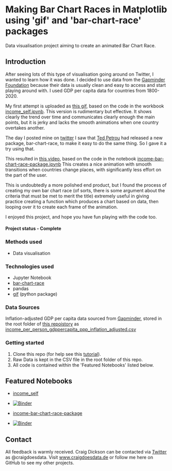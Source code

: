 # Making Bar Chart Races in Matplotlib using 'gif' and 'bar-chart-race' packages
Data visualisation project aiming to create an animated Bar Chart Race.

## Introduction
After seeing lots of this type of visualisation going around on Twitter, I wanted to learn how it was done. I decided to use data from the [Gapminder Foundation](https://www.gapminder.org/) because their data is usually clean and easy to access and start playing around with. I used GDP per capita data for countries from 1800-2020.

My first attempt is uploaded as [this gif](https://github.com/thecraigd/Bar_Chart_Race/blob/master/race%20top%2010%20100ms%20ggplot-style.gif), based on the code in the workbook [income_self.ipynb](https://github.com/thecraigd/Bar_Chart_Race/blob/master/Income_self.ipynb). This version is rudimentary but effective. It shows clearly the trend over time and communicates clearly enough the main points, but it is jerky and lacks the smooth animations when one country overtakes another.

The day I posted mine on [twitter](https://twitter.com/craigdoesdata/status/1255228501248151556) I saw that [Ted Petrou](https://twitter.com/TedPetrou) had released a new package, bar-chart-race, to make it easy to do the same thing. So I gave it a try using that. 

This resulted in [this video](https://github.com/thecraigd/Bar_Chart_Race/blob/master/income.mp4), based on the code in the notebook [income-bar-chart-race-package.ipynb](https://github.com/thecraigd/Bar_Chart_Race/blob/master/income-bar-chart-race-package.ipynb) This creates a nice animation with smooth transitions when countries change places, with significantly less effort on the part of the user.

This is undoubtedly a more polished end product, but I found the process of creating my own bar chart race (of sorts, there is some argument about the criteria that must be met to merit the title) extremely useful in giving practice creating a function which produces a chart based on data, then looping over it to create each frame of the animation. 

I enjoyed this project, and hope you have fun playing with the code too.

#### Project status - Complete


### Methods used
* Data visualisation

### Technologies used
* Jupyter Notebook
* [bar-chart-race](https://pypi.org/project/bar-chart-race/)
* pandas
* [gif](https://pypi.org/project/gif/) (python package)


### Data Sources

Inflation-adjusted GDP per capita data sourced from [Gapminder](www.gapminder.org), stored in the root folder of [this repoistory](https://github.com/thecraigd/Bar_Chart_Race) as [income_per_person_gdppercapita_ppp_inflation_adjusted.csv](https://github.com/thecraigd/Bar_Chart_Race/blob/master/income_per_person_gdppercapita_ppp_inflation_adjusted.csv)


### Getting started

1. Clone this repo (for help see this [tutorial](https://help.github.com/articles/cloning-a-repository/)).
2. Raw Data is kept in the CSV file in the root folder of this repo.
3. All code is contained within the 'Featured Notebooks' listed below.


## Featured Notebooks
* [income_self](https://github.com/thecraigd/Bar_Chart_Race/blob/master/Income_self.ipynb)
* [![Binder](https://mybinder.org/badge_logo.svg)](https://mybinder.org/v2/gh/thecraigd/Bar_Chart_Race/master?filepath=https%3A%2F%2Fgithub.com%2Fthecraigd%2FBar_Chart_Race%2Fblob%2Fmaster%2FIncome_self.ipynb)


* [income-bar-chart-race-package](https://github.com/thecraigd/Bar_Chart_Race/blob/master/income-bar-chart-race-package.ipynb)
* [![Binder](https://mybinder.org/badge_logo.svg)](https://mybinder.org/v2/gh/thecraigd/Bar_Chart_Race/master?filepath=https%3A%2F%2Fgithub.com%2Fthecraigd%2FBar_Chart_Race%2Fblob%2Fmaster%2Fincome-bar-chart-race-package.ipynb)



## Contact
All feedback is warmly received. Craig Dickson can be contacted via [Twitter](https://twitter.com/craigdoesdata) as @craigdoesdata.
Visit www.craigdoesdata.de or follow me here on GitHub to see my other projects.

